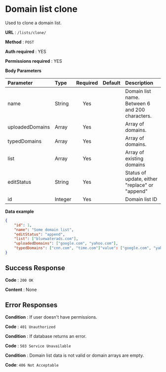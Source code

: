 # Domain list clone

Used to clone a domain list.

**URL** : `/lists/clone/`

**Method** : `POST`

**Auth required** : YES

**Permissions required** : YES

**Body Parameters**

|Parameter|Type|Required|Default|Description|
|:---------|:---|:------:|:-------:|:-----------|
|name|String|Yes||Domain list name. Between 6 and 200 characters.|
|uploadedDomains|Array|Yes||Array of domains.|
|typedDomains|Array|Yes||Array of domains.|
|list|Array|Yes||Array of existing domains|
|editStatus|String|Yes||Status of update, either "replace" or "append"|
|id|Integer|Yes||Domain list ID|

**Data example**

```json
{
    "id": 1,
    "name": "Some domain list",
    "editStatus": "append",
    "list": ["bluewaterads.com"],
    "uploadedDomains": ["google.com", "yahoo.com"],
    "typedDomains": ["cnn.com", "time.com"]"value": ["google.com", "yahoo.com"]
}
```

## Success Response

**Code** : `200 OK`

**Content** : None

## Error Responses

**Condition** : If user doesn't have permissions.

**Code** : `401 Unauthorized`

**Condition** : If database returns an error.

**Code** : `503 Service Unavailable`

**Condition** : Domain list data is not valid or domain arrays are empty.

**Code**: `406 Not Acceptable`


